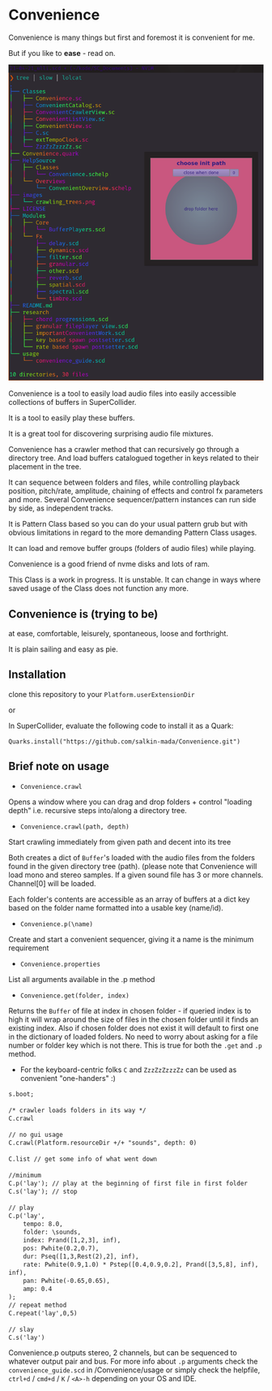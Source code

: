 # Convenience
Convenience is many things but first and foremost it is convenient for me.

But if you like to **ease** - read on.

![example](images/crawling_trees.png "tree'n crawl")

Convenience is a tool to easily load audio files into easily accessible collections of buffers in SuperCollider. 

It is a tool to easily play these buffers.

It is a great tool for discovering surprising audio file mixtures.

Convenience has a crawler method that can recursively go through a directory tree. And load buffers catalogued together in keys related to their placement in the tree.

It can sequence between folders and files, while controlling playback position, pitch/rate, amplitude, chaining of effects and control fx parameters and more.
Several Convenience sequencer/pattern instances can run side by side, as independent tracks.

It is Pattern Class based so you can do your usual pattern grub but with obvious limitations in regard to the more demanding Pattern Class usages.

It can load and remove buffer groups (folders of audio files) while playing.

Convenience is a good friend of nvme disks and lots of ram.

This Class is a work in progress. It is unstable. It can change in ways where saved usage of the Class does not function any more.

## Convenience is (trying to be)
at ease, comfortable, leisurely, spontaneous, loose and forthright.

It is plain sailing and easy as pie.

## Installation
clone this repository to your `Platform.userExtensionDir`

or

In SuperCollider, evaluate the following code to install it as a Quark: 

```supercollider
Quarks.install("https://github.com/salkin-mada/Convenience.git")
```

## Brief note on usage

* `Convenience.crawl`

Opens a window where you can drag and drop folders + control "loading depth" i.e. recursive steps into/along a directory tree.

* `Convenience.crawl(path, depth)`

Start crawling immediately from given path and decent into its tree

Both creates a dict of `Buffer`'s loaded with the audio files from the folders found in the given directory tree (path). 
(please note that Convenience will load mono and stereo samples. If a given sound file has 3 or more channels. Channel[0] will be loaded.

Each folder's contents are accessible as an array of buffers at a dict key based on the folder name formatted into a usable key (name/id).

* `Convenience.p(\name)`

Create and start a convenient sequencer, giving it a name is the minimum requirement

* `Convenience.properties`

List all arguments available in the .p method

* `Convenience.get(folder, index)`

Returns the `Buffer` of file at index in chosen folder - if queried index is to high it will wrap around the size of files in the chosen folder until it finds an existing index. Also if chosen folder does not exist it will default to first one in the dictionary of loaded folders.
No need to worry about asking for a file number or folder key which is not there.
This is true for both the `.get` and `.p` method.

* For the keyboard-centric folks `C` and `ZzzZzZzzzZz` can be used as convenient "one-handers" :)

```supercollider
s.boot;

/* crawler loads folders in its way */
C.crawl

// no gui usage
C.crawl(Platform.resourceDir +/+ "sounds", depth: 0)

C.list // get some info of what went down

//minimum
C.p('lay'); // play at the beginning of first file in first folder
C.s('lay'); // stop

// play
C.p('lay',
    tempo: 8.0,
    folder: \sounds,
    index: Prand([1,2,3], inf),
    pos: Pwhite(0.2,0.7),
    dur: Pseq([1,3,Rest(2),2], inf),
    rate: Pwhite(0.9,1.0) * Pstep([0.4,0.9,0.2], Prand([3,5,8], inf), inf),
    pan: Pwhite(-0.65,0.65),
    amp: 0.4
);
// repeat method
C.repeat('lay',0,5)

// slay
C.s('lay')
```

Convenience.p outputs stereo, 2 channels, but can be sequenced to whatever output pair and bus.
For more info about `.p` arguments check the `convenience_guide.scd` in /Convenience/usage or simply check the helpfile, `ctrl+d` / `cmd+d` / `K` / `<A>-h` depending on your OS and IDE.


